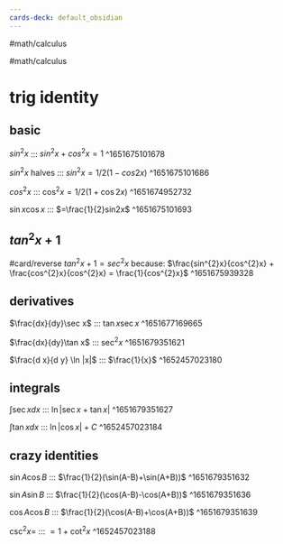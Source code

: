 ```yaml
---
cards-deck: default_obsidian
---
```


#math/calculus 


#math/calculus 

# trig identity
## basic

$sin^2x$ ::: $sin^2x+cos^2x=1$ ^1651675101678

$sin^2x$ halves ::: $sin^2x=1/2(1-cos{2x})$ ^1651675101686

$cos^2x$ ::: $\cos^2x=1/2(1+\cos{2x})$ ^1651674952732

$\sin x\cos x$ ::: $=\frac{1}{2}sin2x$ ^1651675101693

## $tan^{2}x + 1$
#card/reverse
$tan^{2}x  + 1 = sec^{2}x$
because: $\frac{sin^{2}x}{cos^{2}x} + \frac{cos^{2}x}{cos^{2}x} = \frac{1}{cos^{2}x}$
^1651675939328

## derivatives

$\frac{dx}{dy}\sec x$ ::: $\tan x \sec x$  ^1651677169665

$\frac{dx}{dy}\tan x$ ::: $\sec^{2}x$ ^1651679351621

$\frac{d x}{d y} \ln |x|$ ::: $\frac{1}{x}$ ^1652457023180

## integrals

$\int \sec x dx$ ::: $\ln |\sec x + \tan x|$ ^1651679351627

$\int \tan x dx$ ::: $\ln |\cos x|+C$ ^1652457023184

## crazy identities

$\sin A \cos B$ ::: $\frac{1}{2}(\sin(A-B)+\sin(A+B))$ ^1651679351632

$\sin A \sin B$ ::: $\frac{1}{2}(\cos(A-B)-\cos(A+B))$ ^1651679351636

$\cos A \cos B$ ::: $\frac{1}{2}(\cos(A-B)+\cos(A+B))$ ^1651679351639

$\csc^{2}x=$ ::: $=1+\cot^{2}x$ ^1652457023188




